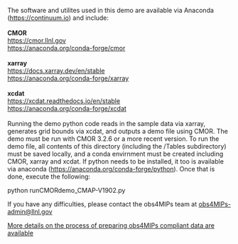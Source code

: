
The software and utilites used in this demo are available via Anaconda (https://continuum.io) and include: <br>
<br>
**CMOR** <br>
https://cmor.llnl.gov <br>
https://anaconda.org/conda-forge/cmor <br>
<br>
**xarray** <br>
https://docs.xarray.dev/en/stable <br>
https://anaconda.org/conda-forge/xarray <br> 
<br>
**xcdat** <br>
https://xcdat.readthedocs.io/en/stable <br>
https://anaconda.org/conda-forge/xcdat <br>
<br>
Running the demo python code reads in the sample data via xarray, generates grid bounds via xcdat, and outputs a demo file using CMOR.  The demo must be run with CMOR 3.2.6 or a more recent version.  To run the demo file, all contents of this directory (including the /Tables subdirectory) must be saved locally, and a conda envirnment must be created including CMOR, xarray and xcdat. If python needs to be installed, it too is available via anaconda (https://anaconda.org/conda-forge/python). Once that is done, execute the following: <br>
    
python runCMORdemo_CMAP-V1902.py

If you have any difficulties, please contact the obs4MIPs team at obs4MIPs-admin@llnl.gov

[More details on the process of preparing obs4MIPs compliant data are available](https://github.com/PCMDI/obs4MIPs-cmor-tables/tree/master/inputs/README.md)




